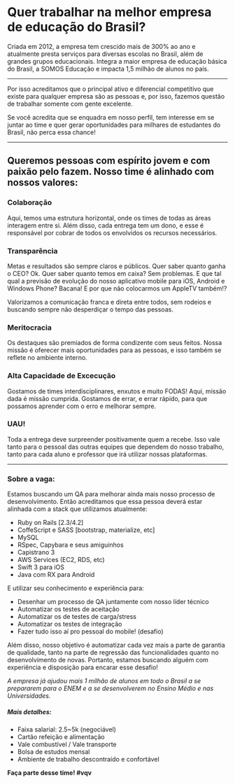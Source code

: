 # Quer trabalhar na melhor empresa de educação do Brasil?

Criada em 2012, a empresa tem crescido mais de 300% ao ano e atualmente presta serviços para diversas escolas no Brasil, além de grandes grupos educacionais. Integra a maior empresa de educação básica do Brasil, a SOMOS Educação e impacta 1,5 milhão de alunos no país.

---

Por isso acreditamos que o principal ativo e diferencial competitivo que existe para qualquer empresa são as pessoas e, por isso, fazemos questão de trabalhar somente com gente excelente.

Se você acredita que se enquadra em nosso perfil, tem interesse em se juntar ao time e quer gerar oportunidades para milhares de estudantes do Brasil, não perca essa chance!

---
## Queremos pessoas com espírito jovem e com paixão pelo fazem. Nosso time é alinhado com nossos valores:

### Colaboração

Aqui, temos uma estrutura horizontal, onde os times de todas as áreas interagem entre si. Além disso, cada
entrega tem um dono, e esse é responsável por cobrar de todos os envolvidos os recursos necessários.

### Transparência

Metas e resultados são sempre claros e públicos. Quer saber quanto ganha o CEO? Ok. Quer saber quanto temos em caixa? Sem problemas. E que tal qual a previsão de evolução do nosso aplicativo mobile para iOS, Android e Windows Phone? Bacana! E por que não colocarmos um AppleTV também!?

Valorizamos a comunicação franca e direta entre todos, sem rodeios e buscando sempre não desperdiçar o tempo das pessoas.

### Meritocracia

Os destaques são premiados de forma condizente com seus feitos. Nossa missão é oferecer mais oportunidades para as pessoas, e isso também se reflete no ambiente interno.

### Alta Capacidade de Excecução

Gostamos de times interdisciplinares, enxutos e muito FODAS! Aqui, missão dada é missão cumprida. Gostamos de errar, e errar rápido, para que possamos aprender com o erro e melhorar sempre.

### UAU!

Toda a entrega deve surpreender positivamente quem a recebe. Isso vale tanto para o pessoal das outras equipes que dependem do nosso trabalho, tanto para cada aluno e professor que irá utilizar nossas plataformas.

---
### Sobre a vaga:

Estamos buscando um QA para melhorar ainda mais nosso processo de desenvolvimento. Então acreditamos que essa pessoa deverá estar alinhada com a stack que utilizamos atualmente:

- Ruby on Rails [2.3/4.2]
- CoffeScript e SASS [bootstrap, materialize, etc]
- MySQL
- RSpec, Capybara e seus amiguinhos
- Capistrano 3
- AWS Services (EC2, RDS, etc)
- Swift 3 para iOS
- Java com RX para Android

E utilizar seu conhecimento e experiência para:

- Desenhar um processo de QA juntamente com nosso líder técnico
- Automatizar os testes de aceitação
- Automatizar os de testes de carga/stress
- Automatizar os testes de integração
- Fazer tudo isso aí pro pessoal do mobile! (desafio)

Além disso, nosso objetivo é automatizar cada vez mais a parte de garantia de qualidade, tanto na parte de regressão das funcionalidades quanto no desenvolvimento de novas. Portanto, estamos buscando alguém com experiência e disposição para encarar esse desafio!

*A empresa já ajudou mais 1 milhão de alunos em todo o Brasil a se prepararem para o ENEM e a se desenvolverem no Ensino Médio e nas Universidades.*

##### Mais detalhes:

- Faixa salarial: 2.5~5k (negociável)
- Cartão refeição e alimentação
- Vale combustível / Vale transporte
- Bolsa de estudos mensal
- Ambiente de trabalho descontraído e confortável

**Faça parte desse time! #vqv**
